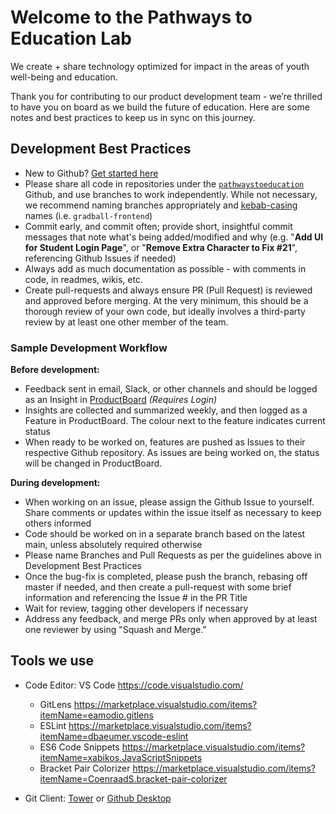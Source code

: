 # Welcome to the Pathways to Education Lab
We create + share technology optimized for impact in the areas of youth well-being and education. 

Thank you for contributing to our product development team - we’re thrilled to have you on board as we build the future of education. Here are some notes and best practices to keep us in sync on this journey.

## Development Best Practices
-  New to Github? [Get started here](https://guides.github.com/activities/hello-world/)
- Please share all code in repositories under the [`pathwaystoeducation`](https://github.com/pathwaystoeducation) Github, and use branches to work independently. While not necessary, we recommend naming branches appropriately and [kebab-casing](https://medium.com/better-programming/string-case-styles-camel-pascal-snake-and-kebab-case-981407998841) names (i.e. `gradball-frontend`)
- Commit early, and commit often; provide short, insightful commit messages that note what's being added/modified and why
  (e.g. "**Add UI for Student Login Page**", or "**Remove Extra Character to Fix #21**", referencing Github Issues if needed) 
- Always add as much documentation as possible - with comments in code, in readmes, wikis, etc.
- Create pull-requests and always ensure PR (Pull Request) is reviewed and approved before merging. At the very minimum, this should be a thorough review of your own code, but ideally involves a third-party review by at least one other member of the team.

### Sample Development Workflow

**Before development:**
- Feedback sent in email, Slack, or other channels and should be logged as an Insight in [ProductBoard](https://pathwayscanada.productboard.com/feature-board/1972714-feature-organization) *(Requires Login)*
- Insights are collected and summarized weekly, and then logged as a Feature in ProductBoard. The colour next to the feature indicates current status
- When ready to be worked on, features are pushed as Issues to their respective Github repository. As issues are being worked on, the status will be changed in ProductBoard.

**During development:**
- When working on an issue, please assign the Github Issue to yourself. Share comments or updates within the issue itself as necessary to keep others informed
- Code should be worked on in a separate branch based on the latest main, unless absolutely required otherwise
- Please name Branches and Pull Requests as per the guidelines above in Development Best Practices
- Once the bug-fix is completed, please push the branch, rebasing off master if needed, and then create a pull-request with some brief information and referencing the Issue # in the PR Title
- Wait for review, tagging other developers if necessary
- Address any feedback, and merge PRs only when approved by at least one reviewer by using "Squash and Merge." 

## Tools we use
- Code Editor: VS Code https://code.visualstudio.com/
  - GitLens https://marketplace.visualstudio.com/items?itemName=eamodio.gitlens
  - ESLint https://marketplace.visualstudio.com/items?itemName=dbaeumer.vscode-eslint
  - ES6 Code Snippets https://marketplace.visualstudio.com/items?itemName=xabikos.JavaScriptSnippets
  - Bracket Pair Colorizer https://marketplace.visualstudio.com/items?itemName=CoenraadS.bracket-pair-colorizer
  
- Git Client: [Tower](https://www.git-tower.com/) or [Github Desktop](https://desktop.github.com/)
 
